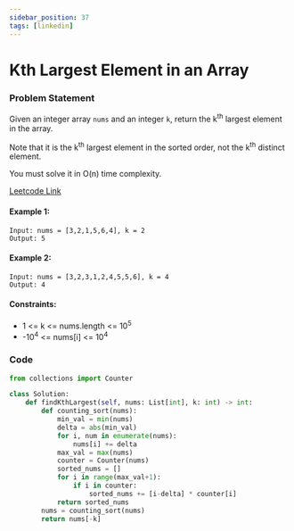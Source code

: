 ```yaml
---
sidebar_position: 37
tags: [linkedin]
---
```


# Kth Largest Element in an Array

### Problem Statement

Given an integer array `nums` and an integer `k`, return the k<sup>th</sup> largest element in the array.

Note that it is the k<sup>th</sup> largest element in the sorted order, not the k<sup>th</sup> distinct element.

You must solve it in O(n) time complexity.

[Leetcode Link](https://leetcode.com/problems/kth-largest-element-in-an-array/)

#### Example 1:

```
Input: nums = [3,2,1,5,6,4], k = 2
Output: 5
```

#### Example 2:

```
Input: nums = [3,2,3,1,2,4,5,5,6], k = 4
Output: 4
```

#### Constraints:

- 1 <= k <= nums.length <= 10<sup>5</sup>
- -10<sup>4</sup> <= nums[i] <= 10<sup>4</sup>

### Code

```python title="Python"
from collections import Counter

class Solution:
    def findKthLargest(self, nums: List[int], k: int) -> int:
        def counting_sort(nums):
            min_val = min(nums)
            delta = abs(min_val)
            for i, num in enumerate(nums):
                nums[i] += delta
            max_val = max(nums)
            counter = Counter(nums)
            sorted_nums = []
            for i in range(max_val+1):
                if i in counter:
                    sorted_nums += [i-delta] * counter[i]
            return sorted_nums
        nums = counting_sort(nums)
        return nums[-k]

```
